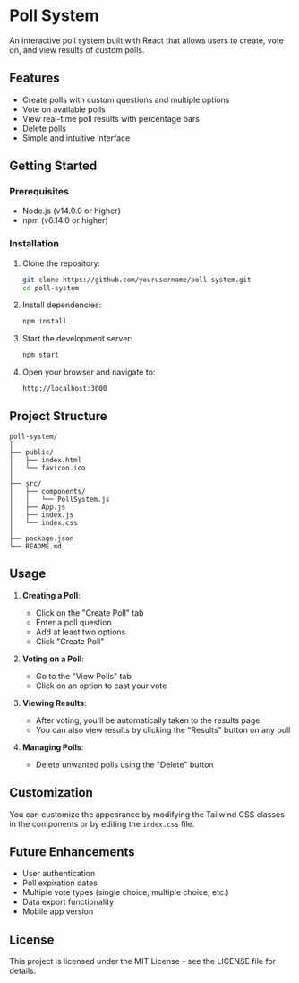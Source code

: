 # Poll System

An interactive poll system built with React that allows users to create, vote on, and view results of custom polls.

## Features

- Create polls with custom questions and multiple options
- Vote on available polls
- View real-time poll results with percentage bars
- Delete polls
- Simple and intuitive interface

## Getting Started

### Prerequisites

- Node.js (v14.0.0 or higher)
- npm (v6.14.0 or higher)

### Installation

1. Clone the repository:
   ```bash
   git clone https://github.com/yourusername/poll-system.git
   cd poll-system
   ```

2. Install dependencies:
   ```bash
   npm install
   ```

3. Start the development server:
   ```bash
   npm start
   ```

4. Open your browser and navigate to:
   ```
   http://localhost:3000
   ```

## Project Structure

```
poll-system/
│
├── public/
│   ├── index.html
│   └── favicon.ico
│
├── src/
│   ├── components/
│   │   └── PollSystem.js
│   ├── App.js
│   ├── index.js
│   └── index.css
│
├── package.json
└── README.md
```

## Usage

1. **Creating a Poll**:
   - Click on the "Create Poll" tab
   - Enter a poll question
   - Add at least two options
   - Click "Create Poll"

2. **Voting on a Poll**:
   - Go to the "View Polls" tab
   - Click on an option to cast your vote

3. **Viewing Results**:
   - After voting, you'll be automatically taken to the results page
   - You can also view results by clicking the "Results" button on any poll

4. **Managing Polls**:
   - Delete unwanted polls using the "Delete" button

## Customization

You can customize the appearance by modifying the Tailwind CSS classes in the components or by editing the `index.css` file.

## Future Enhancements

- User authentication
- Poll expiration dates
- Multiple vote types (single choice, multiple choice, etc.)
- Data export functionality
- Mobile app version

## License

This project is licensed under the MIT License - see the LICENSE file for details.